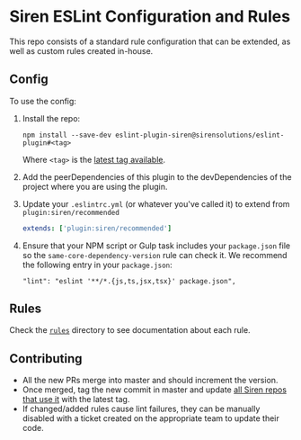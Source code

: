 # Siren ESLint Configuration and Rules

This repo consists of a standard rule configuration that can be extended, as well as custom rules created in-house.

## Config

To use the config:

1. Install the repo:
   ```shell
   npm install --save-dev eslint-plugin-siren@sirensolutions/eslint-plugin#<tag>
   ```
   Where `<tag>` is the [latest tag available](https://github.com/sirensolutions/eslint-plugin/tags). 

1. Add the peerDependencies of this plugin to the devDependencies of the project where you are using the plugin.

1. Update your `.eslintrc.yml` (or whatever you've called it) to extend from `plugin:siren/recommended`
   ```yaml
   extends: ['plugin:siren/recommended']
   ```

1. Ensure that your NPM script or Gulp task includes your `package.json` file so the `same-core-dependency-version` rule can check it. We recommend the following entry in your `package.json`:
   ```json5
   "lint": "eslint '**/*.{js,ts,jsx,tsx}' package.json",
   ```

## Rules

Check the [`rules`](./rules) directory to see documentation about each rule.

## Contributing
 - All the new PRs merge into master and should increment the version.
 - Once merged, tag the new commit in master and update [all Siren repos that use it](https://github.com/search?q=org%3Asirensolutions+filename%3Apackage.json+fork%3Atrue+eslint-plugin&type=Code) with the latest tag.
 - If changed/added rules cause lint failures, they can be manually disabled with a ticket created on the appropriate team to update their code.
